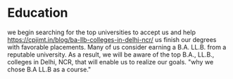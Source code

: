 # Education
 we begin searching for the top universities to accept us and help https://cpjimt.in/blog/ba-llb-colleges-in-delhi-ncr/ us finish our degrees with favorable placements. Many of us consider earning a B.A. LL.B. from a reputable university. As a result, we will be aware of the top B.A., LL.B., colleges in Delhi, NCR, that will enable us to realize our goals.    "why we chose B.A LL.B as a course." 
